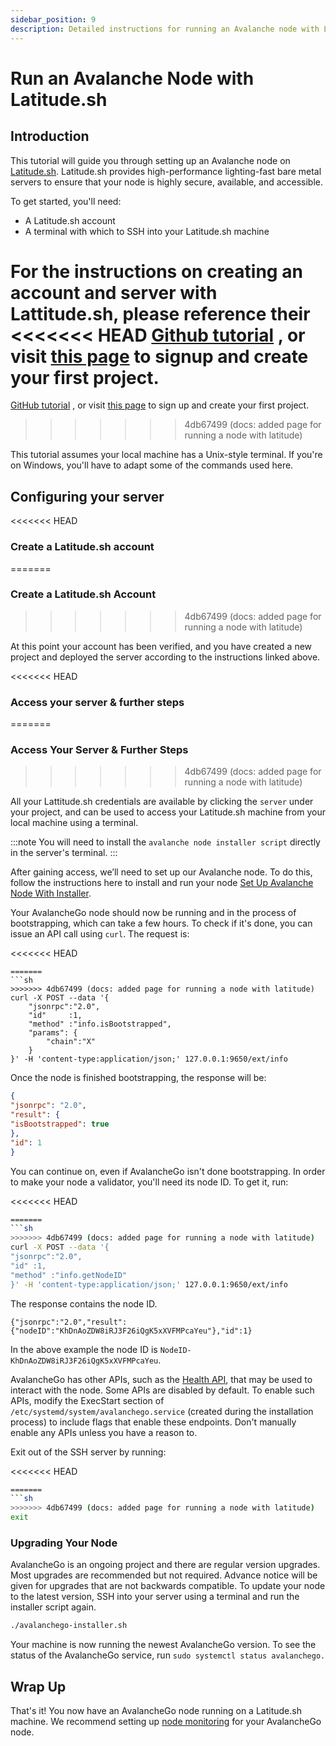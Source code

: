 ```yaml
---
sidebar_position: 9
description: Detailed instructions for running an Avalanche node with Latitude.sh
---
```


# Run an Avalanche Node with Latitude.sh

## Introduction

This tutorial will guide you through setting up an Avalanche node on [Latitude.sh](https://latitude.sh).
Latitude.sh provides high-performance lighting-fast bare metal servers to ensure that your node is highly
 secure, available, and accessible.

To get started, you'll need:

- A Latitude.sh account
- A terminal with which to SSH into your Latitude.sh machine

For the instructions on creating an account and server with Lattitude.sh, please reference their 
<<<<<<< HEAD
[Github tutorial](https://github.com/NottherealIllest/Latitude.sh-post/blob/main/avalanhe/avax-copy.md)
, or visit [this page](https://www.latitude.sh/dashboard/signup) to signup and create your first project.
=======
[GitHub tutorial](https://github.com/NottherealIllest/Latitude.sh-post/blob/main/avalanhe/avax-copy.md)
, or visit [this page](https://www.latitude.sh/dashboard/signup) to sign up and create your first project.
>>>>>>> 4db67499 (docs: added page for running a node with latitude)

This tutorial assumes your local machine has a Unix-style terminal. If you're on Windows, you'll have
 to adapt some of the commands used here.

## Configuring your server

<<<<<<< HEAD
### Create a Latitude.sh account
=======
### Create a Latitude.sh Account
>>>>>>> 4db67499 (docs: added page for running a node with latitude)

At this point your account has been verified, and you have created a new project and deployed the
 server according to the instructions linked above.

<<<<<<< HEAD
### Access your server & further steps
=======
### Access Your Server & Further Steps
>>>>>>> 4db67499 (docs: added page for running a node with latitude)

All your Lattitude.sh credentials are available by clicking the `server` under your project, and can
 be used to access your Latitude.sh machine from your local machine using a terminal.

:::note
You will need to install the `avalanche node installer script` directly in the server's terminal.
:::

After gaining access, we’ll need to set up our Avalanche node. To do this, follow the instructions
 here to install and run your node [Set Up Avalanche Node With Installer](https://docs.avax.network/nodes/build/set-up-node-with-installer).

Your AvalancheGo node should now be running and in the process of bootstrapping, which can take a few
 hours. To check if it's done, you can issue an API call using `curl`.
The request is:

<<<<<<< HEAD
```
=======
```sh
>>>>>>> 4db67499 (docs: added page for running a node with latitude)
curl -X POST --data '{
    "jsonrpc":"2.0",
    "id"     :1,
    "method" :"info.isBootstrapped",
    "params": {
        "chain":"X"
    }
}' -H 'content-type:application/json;' 127.0.0.1:9650/ext/info
```

Once the node is finished bootstrapping, the response will be:

```json
{
"jsonrpc": "2.0",
"result": {
"isBootstrapped": true
},
"id": 1
}
```

You can continue on, even if AvalancheGo isn't done bootstrapping.
In order to make your node a validator, you'll need its node ID. To get it, run:

<<<<<<< HEAD
```bash
=======
```sh
>>>>>>> 4db67499 (docs: added page for running a node with latitude)
curl -X POST --data '{
"jsonrpc":"2.0",
"id" :1,
"method" :"info.getNodeID"
}' -H 'content-type:application/json;' 127.0.0.1:9650/ext/info
```

The response contains the node ID.

`{"jsonrpc":"2.0","result":{"nodeID":"KhDnAoZDW8iRJ3F26iQgK5xXVFMPcaYeu"},"id":1}`

In the above example the node ID is `NodeID-KhDnAoZDW8iRJ3F26iQgK5xXVFMPcaYeu`.

AvalancheGo has other APIs, such as the [Health API](https://docs.avax.network/apis/avalanchego/apis/health),
 that may be used to interact with the node. Some APIs are disabled by default. To enable such APIs,
 modify the ExecStart section of `/etc/systemd/system/avalanchego.service` (created during the 
 installation process) to include flags that enable these endpoints. Don't manually enable any APIs 
 unless you have a reason to.

Exit out of the SSH server by running:

<<<<<<< HEAD
```bash
=======
```sh
>>>>>>> 4db67499 (docs: added page for running a node with latitude)
exit
```

### Upgrading Your Node

AvalancheGo is an ongoing project and there are regular version upgrades. Most upgrades are 
recommended but not required. Advance notice will be given for upgrades that are not backwards 
compatible. To update your node to the latest version, SSH into your server using a terminal and 
run the installer script again.

```bash
./avalanchego-installer.sh
```

Your machine is now running the newest AvalancheGo version. To see the status of the AvalancheGo service,
 run `sudo systemctl status avalanchego.`

## Wrap Up

That's it! You now have an AvalancheGo node running on a Latitude.sh machine. We recommend setting up
 [node monitoring](https://docs.avax.network/nodes/maintain/setting-up-node-monitoring) for your 
AvalancheGo node.
